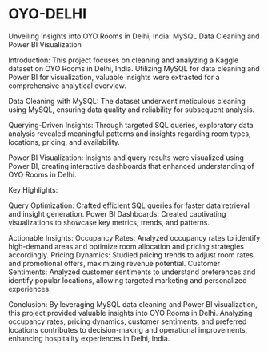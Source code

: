 # OYO-DELHI
Unveiling Insights into OYO Rooms in Delhi, India: MySQL Data Cleaning and Power BI Visualization

Introduction:
This project focuses on cleaning and analyzing a Kaggle dataset on OYO Rooms in Delhi, India. Utilizing MySQL for data cleaning and Power BI for visualization, valuable insights were extracted for a comprehensive analytical overview.

Data Cleaning with MySQL:
The dataset underwent meticulous cleaning using MySQL, ensuring data quality and reliability for subsequent analysis.

Querying-Driven Insights:
Through targeted SQL queries, exploratory data analysis revealed meaningful patterns and insights regarding room types, locations, pricing, and availability.

Power BI Visualization:
Insights and query results were visualized using Power BI, creating interactive dashboards that enhanced understanding of OYO Rooms in Delhi.

Key Highlights:

Query Optimization: Crafted efficient SQL queries for faster data retrieval and insight generation.
Power BI Dashboards: Created captivating visualizations to showcase key metrics, trends, and patterns.

Actionable Insights:
Occupancy Rates: Analyzed occupancy rates to identify high-demand areas and optimize room allocation and pricing strategies accordingly.
Pricing Dynamics: Studied pricing trends to adjust room rates and promotional offers, maximizing revenue potential.
Customer Sentiments: Analyzed customer sentiments to understand preferences and identify popular locations, allowing targeted marketing and personalized experiences.

Conclusion:
By leveraging MySQL data cleaning and Power BI visualization, this project provided valuable insights into OYO Rooms in Delhi. Analyzing occupancy rates, pricing dynamics, customer sentiments, and preferred locations contributes to decision-making and operational improvements, enhancing hospitality experiences in Delhi, India.
